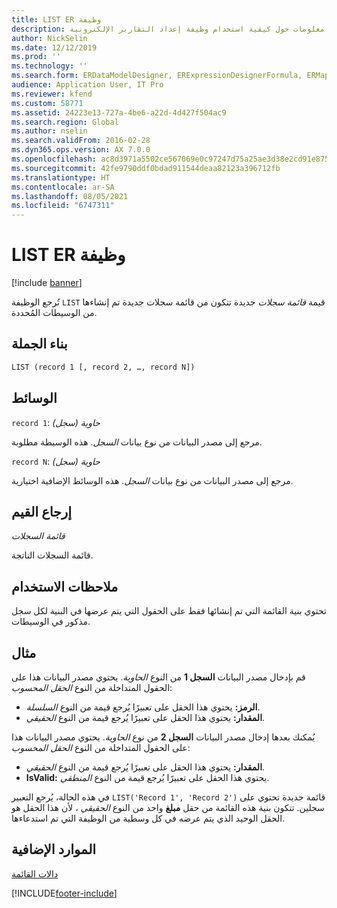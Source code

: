 ```yaml
---
title: LIST ER وظيفة
description: يوفر هذا الموضوع معلومات حول كيفية استخدام وظيفة إعداد التقارير الإلكترونية LIST (ER).
author: NickSelin
ms.date: 12/12/2019
ms.prod: ''
ms.technology: ''
ms.search.form: ERDataModelDesigner, ERExpressionDesignerFormula, ERMappedFormatDesigner, ERModelMappingDesigner
audience: Application User, IT Pro
ms.reviewer: kfend
ms.custom: 58771
ms.assetid: 24223e13-727a-4be6-a22d-4d427f504ac9
ms.search.region: Global
ms.author: nselin
ms.search.validFrom: 2016-02-28
ms.dyn365.ops.version: AX 7.0.0
ms.openlocfilehash: ac8d3971a5502ce567069e0c97247d75a25ae3d38e2cd91e875d4c0d2681d01d
ms.sourcegitcommit: 42fe9790ddf0bdad911544deaa82123a396712fb
ms.translationtype: HT
ms.contentlocale: ar-SA
ms.lasthandoff: 08/05/2021
ms.locfileid: "6747311"
---
```

# <a name="list-er-function"></a>LIST ER وظيفة

[!include [banner](../includes/banner.md)]

تُرجع الوظيفة `LIST` قيمة *قائمة سجلات* جديدة تتكون من قائمة سجلات جديدة تم إنشاءها من الوسيطات المُحددة.

## <a name="syntax"></a>بناء الجملة

```vb
LIST (record 1 [, record 2, …, record N])
```

## <a name="arguments"></a>الوسائط

`record 1`: *حاوية (سجل)*

مرجع إلى مصدر البيانات من نوع بيانات *السجل*. هذه الوسيطة مطلوبة.

`record N`: *حاوية (سجل)*

مرجع إلى مصدر البيانات من نوع بيانات *السجل*. هذه الوسائط الإضافية اختيارية.

## <a name="return-values"></a>إرجاع القيم

*قائمة السجلات*

قائمة السجلات الناتجة.

## <a name="usage-notes"></a>ملاحظات الاستخدام

تحتوي بنية القائمة التي تم إنشائها فقط على الحقول التي يتم عرضها في البنية لكل سجل مذكور في الوسيطات.

## <a name="example"></a>مثال

قم بإدخال مصدر البيانات **السجل 1** من النوع *الحاوية*. يحتوي مصدر البيانات هذا على الحقول المتداخلة من النوع *الحقل المحسوب*:

- **الرمز:** يحتوي هذا الحقل على تعبيرًا يُرجع قيمة من النوع *السلسلة*.
- **المقدار:** يحتوي هذا الحقل على تعبيرًا يُرجع قيمة من النوع *الحقيقي*.

يُمكنك بعدها إدخال مصدر البيانات **السجل 2** من نوع *الحاوية*. يحتوي مصدر البيانات هذا على الحقول المتداخلة من النوع *الحقل المحسوب*:

- **المقدار:** يحتوي هذا الحقل على تعبيرًا يُرجع قيمة من النوع *الحقيقي*.
- **IsValid:** يحتوي هذا الحقل على تعبيرًا يُرجع قيمة من النوع *المنطقي*.

في هذه الحالة، يُرجع التعبير `LIST('Record 1', 'Record 2')` قائمة جديدة تحتوي على سجلين. تتكون بنية هذه القائمة من حقل **مبلغ** واحد من النوع *الحقيقي* ، لأن هذا الحقل هو الحقل الوحيد الذي يتم عرضه في كل وسطية من الوظيفة التي تم استدعاءها.

## <a name="additional-resources"></a>الموارد الإضافية

[دالات القائمة](er-functions-category-list.md)


[!INCLUDE[footer-include](../../../includes/footer-banner.md)]